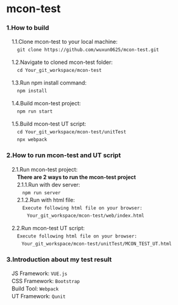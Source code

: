 mcon-test
=====================================
### <b>1.How to build</b>
　1.1.Clone mcon-test to your local machine:<br>
　　`git clone https://github.com/wuxun0625/mcon-test.git`<br>

　1.2.Navigate to cloned mcon-test folder:<br>
　　`cd Your_git_workspace/mcon-test`<br>

　1.3.Run npm install command:<br>
 　　`npm install`<br>

　1.4.Build mcon-test project:<br>
 　　`npm run start`<br>

　1.5.Build mcon-test UT script:<br>
 　　`cd Your_git_workspace/mcon-test/unitTest`<br>
 　　`npx webpack`<br>

### <b>2.How to run mcon-test and UT script</b>
　2.1.Run mcon-test project:<br>
　　<b>There are 2 ways to run the mcon-test project</b><br>
　　2.1.1.Run with dev server:<br>
　　　`npm run server`<br>
　　2.1.2.Run with html file:<br>
　　　`Execute following html file on your browser:`<br>
　　　`　Your_git_workspace/mcon-test/web/index.html`<br>

　2.2.Run mcon-test UT script:<br>
　　`Execute following html file on your browser:`<br>
　　`　Your_git_workspace/mcon-test/unitTest/MCON_TEST_UT.html`<br>

### <b>3.Introduction about my test result</b><br>
　JS Framework: `VUE.js`<br>
　CSS Framework: `Bootstrap`<br>
　Build Tool: `Webpack`<br>
　UT Framework: `Qunit`<br>
